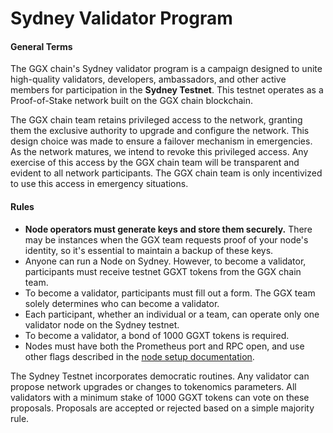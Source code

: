 # Sydney Validator Program

#### General Terms

The GGX chain's Sydney validator program is a campaign designed to unite high-quality validators, developers, ambassadors, and other active members for participation in the **Sydney Testnet**. This testnet operates as a Proof-of-Stake network built on the GGX chain blockchain.

The GGX chain team retains privileged access to the network, granting them the exclusive authority to upgrade and configure the network. This design choice was made to ensure a failover mechanism in emergencies. As the network matures, we intend to revoke this privileged access. Any exercise of this access by the GGX chain team will be transparent and evident to all network participants. The GGX chain team is only incentivized to use this access in emergency situations.

#### Rules
* **Node operators must generate keys and store them securely.** There may be instances when the GGX team requests proof of your node's identity, so it's essential to maintain a backup of these keys.
* Anyone can run a Node on Sydney. However, to become a validator, participants must receive testnet GGXT tokens from the GGX chain team.
* To become a validator, participants must fill out a form. The GGX team solely determines who can become a validator.
* Each participant, whether an individual or a team, can operate only one validator node on the Sydney testnet.
* To become a validator, a bond of 1000 GGXT tokens is required.
* Nodes must have both the Prometheus port and RPC open, and use other flags described in the [node setup documentation](validator-guides/how-to-setup-a-validator-node.md).

The Sydney Testnet incorporates democratic routines. Any validator can propose network upgrades or changes to tokenomics parameters. All validators with a minimum stake of 1000 GGXT tokens can vote on these proposals. Proposals are accepted or rejected based on a simple majority rule.
